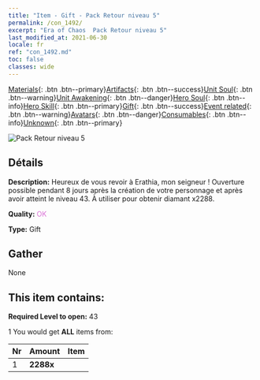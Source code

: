 ```yaml
---
title: "Item - Gift - Pack Retour niveau 5"
permalink: /con_1492/
excerpt: "Era of Chaos  Pack Retour niveau 5"
last_modified_at: 2021-06-30
locale: fr
ref: "con_1492.md"
toc: false
classes: wide
---
```

 [Materials](/ItemsFR/){: .btn .btn--primary}[Artifacts](/ItemsFR/Artifacts/){: .btn .btn--success}[Unit Soul](/ItemsFR/UnitSoul/){: .btn .btn--warning}[Unit Awakening](/ItemsFR/UnitAwakening/){: .btn .btn--danger}[Hero Soul](/ItemsFR/HeroSoul/){: .btn .btn--info}[Hero Skill](/ItemsFR/HeroSkill/){: .btn .btn--primary}[Gift](/ItemsFR/Gift/){: .btn .btn--success}[Event related](/ItemsFR/Events/){: .btn .btn--warning}[Avatars](/ItemsFR/Avatars/){: .btn .btn--danger}[Consumables](/ItemsFR/Consumables/){: .btn .btn--info}[Unknown](/ItemsFR/Unknown/){: .btn .btn--primary}

 ![Pack Retour niveau 5](/images/t/i_907102.png)

## Détails
 **Description:** Heureux de vous revoir à Erathia, mon seigneur ! Ouverture possible pendant 8 jours après la création de votre personnage et après avoir atteint le niveau 43. À utiliser pour obtenir diamant x2288.

 **Quality:** <span style="color: #DA70D6">OK</span>

 **Type:** Gift

## Gather

  None

## This item contains:

 **Required Level to open:** 43

 1 You would get **ALL** items  from:

  | Nr | Amount |     Item    |
  |:---|:-------|:------------|
  | 1 |  **2288x** | <i class="fas fa-gem"/> |  | 
